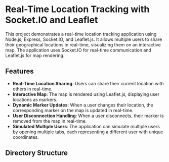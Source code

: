 # Real-Time Location Tracking with Socket.IO and Leaflet

This project demonstrates a real-time location tracking application using Node.js, Express, Socket.IO, and Leaflet.js. It allows multiple users to share their geographical locations in real-time, visualizing them on an interactive map. The application uses Socket.IO for real-time communication and Leaflet.js for map rendering.

## Features

- **Real-Time Location Sharing**: Users can share their current location with others in real-time.
- **Interactive Map**: The map is rendered using Leaflet.js, displaying user locations as markers.
- **Dynamic Marker Updates**: When a user changes their location, the corresponding marker on the map is updated in real-time.
- **User Disconnection Handling**: When a user disconnects, their marker is removed from the map in real-time.
- **Simulated Multiple Users**: The application can simulate multiple users by opening multiple tabs, each representing a different user with unique coordinates.

## Directory Structure

